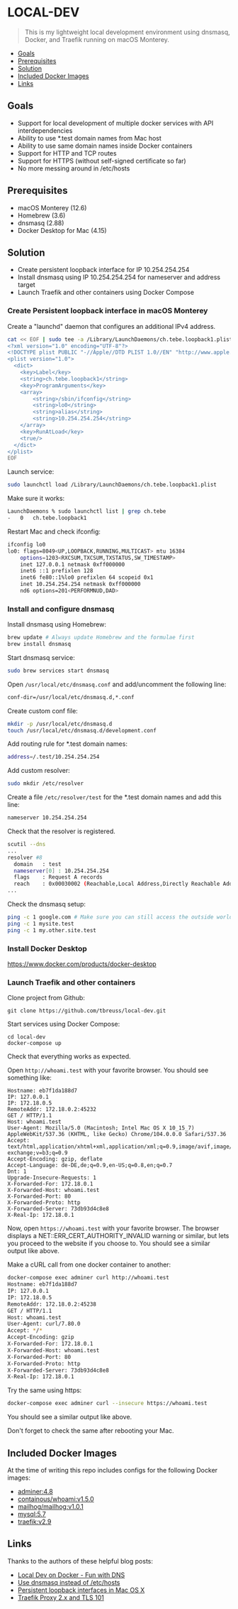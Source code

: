 # LOCAL-DEV

> This is my lightweight local development environment using dnsmasq, Docker, and Traefik running on macOS Monterey.

- [Goals](#goals)
- [Prerequisites](#prerequisites)
- [Solution](#solution)
- [Included Docker Images](#included-docker-images)
- [Links](#links)


## Goals

- Support for local development of multiple docker services with API interdependencies
- Ability to use *.test domain names from Mac host
- Ability to use same domain names inside Docker containers
- Support for HTTP and TCP routes 
- Support for HTTPS (without self-signed certificate so far)
- No more messing around in /etc/hosts


## Prerequisites

- macOS Monterey (12.6)
- Homebrew (3.6)
- dnsmasq (2.88)
- Docker Desktop for Mac (4.15)


## Solution

- Create persistent loopback interface for IP 10.254.254.254
- Install dnsmasq using IP 10.254.254.254 for nameserver and address target
- Launch Traefik and other containers using Docker Compose


### Create Persistent loopback interface in macOS Monterey

Create a "launchd" daemon that configures an additional IPv4 address.

~~~bash
cat << EOF | sudo tee -a /Library/LaunchDaemons/ch.tebe.loopback1.plist
<?xml version="1.0" encoding="UTF-8"?>
<!DOCTYPE plist PUBLIC "-//Apple//DTD PLIST 1.0//EN" "http://www.apple.com/DTDs/PropertyList-1.0.dtd">
<plist version="1.0">
  <dict>
    <key>Label</key>
    <string>ch.tebe.loopback1</string>
    <key>ProgramArguments</key>
    <array>
        <string>/sbin/ifconfig</string>
        <string>lo0</string>
        <string>alias</string>
        <string>10.254.254.254</string>
    </array>
    <key>RunAtLoad</key>
    <true/>
  </dict>
</plist>
EOF
~~~

Launch service:

~~~bash
sudo launchctl load /Library/LaunchDaemons/ch.tebe.loopback1.plist
~~~

Make sure it works:

~~~bash
LaunchDaemons % sudo launchctl list | grep ch.tebe
-	0	ch.tebe.loopback1
~~~

Restart Mac and check ifconfig:

~~~bash
ifconfig lo0
lo0: flags=8049<UP,LOOPBACK,RUNNING,MULTICAST> mtu 16384
	options=1203<RXCSUM,TXCSUM,TXSTATUS,SW_TIMESTAMP>
	inet 127.0.0.1 netmask 0xff000000
	inet6 ::1 prefixlen 128
	inet6 fe80::1%lo0 prefixlen 64 scopeid 0x1
	inet 10.254.254.254 netmask 0xff000000
	nd6 options=201<PERFORMNUD,DAD>
~~~


### Install and configure dnsmasq

Install dnsmasq using Homebrew:

~~~bash
brew update # Always update Homebrew and the formulae first
brew install dnsmasq
~~~

Start dnsmasq service:

~~~bash
sudo brew services start dnsmasq
~~~

Open `/usr/local/etc/dnsmasq.conf` and add/uncomment the following line:

~~~bash
conf-dir=/usr/local/etc/dnsmasq.d,*.conf
~~~

Create custom conf file:

~~~bash
mkdir -p /usr/local/etc/dnsmasq.d
touch /usr/local/etc/dnsmasq.d/development.conf
~~~

Add routing rule for *.test domain names:

~~~bash
address=/.test/10.254.254.254 
~~~

Add custom resolver:

~~~bash
sudo mkdir /etc/resolver
~~~

Create a file `/etc/resolver/test` for the *.test domain names and add this line:

~~~bash
nameserver 10.254.254.254
~~~

Check that the resolver is registered.

~~~bash
scutil --dns
...
resolver #8
  domain   : test
  nameserver[0] : 10.254.254.254
  flags    : Request A records
  reach    : 0x00030002 (Reachable,Local Address,Directly Reachable Address)
...  
~~~

Check the dnsmasq setup:

~~~bash
ping -c 1 google.com # Make sure you can still access the outside world! 
ping -c 1 mysite.test
ping -c 1 my.other.site.test
~~~


### Install Docker Desktop

<https://www.docker.com/products/docker-desktop>


### Launch Traefik and other containers

Clone project from Github:

~~~
git clone https://github.com/tbreuss/local-dev.git
~~~

Start services using Docker Compose:

~~~
cd local-dev
docker-compose up
~~~

Check that everything works as expected.

Open `http://whoami.test` with your favorite browser. 
You should see something like:

~~~text
Hostname: eb7f1da188d7
IP: 127.0.0.1
IP: 172.18.0.5
RemoteAddr: 172.18.0.2:45232
GET / HTTP/1.1
Host: whoami.test
User-Agent: Mozilla/5.0 (Macintosh; Intel Mac OS X 10_15_7) AppleWebKit/537.36 (KHTML, like Gecko) Chrome/104.0.0.0 Safari/537.36
Accept: text/html,application/xhtml+xml,application/xml;q=0.9,image/avif,image/webp,image/apng,*/*;q=0.8,application/signed-exchange;v=b3;q=0.9
Accept-Encoding: gzip, deflate
Accept-Language: de-DE,de;q=0.9,en-US;q=0.8,en;q=0.7
Dnt: 1
Upgrade-Insecure-Requests: 1
X-Forwarded-For: 172.18.0.1
X-Forwarded-Host: whoami.test
X-Forwarded-Port: 80
X-Forwarded-Proto: http
X-Forwarded-Server: 73db93d4c8e8
X-Real-Ip: 172.18.0.1
~~~

Now, open `https://whoami.test` with your favorite browser.
The browser displays a NET::ERR_CERT_AUTHORITY_INVALID warning or similar, but lets you proceed to the website if you choose to.
You should see a similar output like above.

Make a cURL call from one docker container to another:

~~~bash
docker-compose exec adminer curl http://whoami.test
Hostname: eb7f1da188d7
IP: 127.0.0.1
IP: 172.18.0.5
RemoteAddr: 172.18.0.2:45238
GET / HTTP/1.1
Host: whoami.test
User-Agent: curl/7.80.0
Accept: */*
Accept-Encoding: gzip
X-Forwarded-For: 172.18.0.1
X-Forwarded-Host: whoami.test
X-Forwarded-Port: 80
X-Forwarded-Proto: http
X-Forwarded-Server: 73db93d4c8e8
X-Real-Ip: 172.18.0.1
~~~

Try the same using https:

~~~bash
docker-compose exec adminer curl --insecure https://whoami.test
~~~

You should see a similar output like above.

Don't forget to check the same after rebooting your Mac.


## Included Docker Images

At the time of writing this repo includes configs for the following Docker images:

- [adminer:4.8](https://hub.docker.com/_/adminer)
- [containous/whoami:v1.5.0](https://hub.docker.com/r/containous/whoami)
- [mailhog/mailhog:v1.0.1](https://hub.docker.com/r/mailhog/mailhog)
- [mysql:5.7](https://hub.docker.com/_/mysql)
- [traefik:v2.9](https://hub.docker.com/_/traefik)


## Links

Thanks to the authors of these helpful blog posts: 

- [Local Dev on Docker - Fun with DNS](https://medium.com/@williamhayes/local-dev-on-docker-fun-with-dns-85ca7d701f0a)
- [Use dnsmasq instead of /etc/hosts](https://www.stevenrombauts.be/2018/01/use-dnsmasq-instead-of-etc-hosts/)
- [Persistent loopback interfaces in Mac OS X](https://felipealfaro.wordpress.com/2017/03/22/persistent-loopback-interfaces-in-mac-os-x/)
- [Traefik Proxy 2.x and TLS 101](https://traefik.io/blog/traefik-2-tls-101-23b4fbee81f1/)
